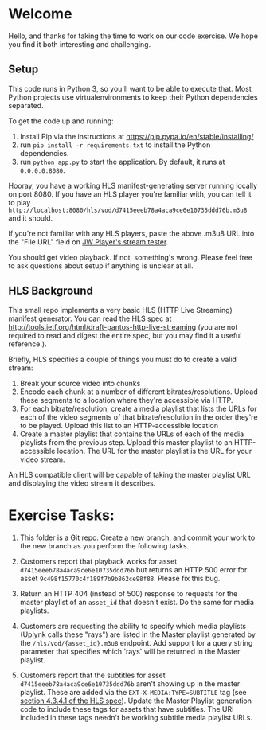 # Welcome
Hello, and thanks for taking the time to work on our code exercise. We hope you find it both interesting and challenging.

## Setup
This code runs in Python 3, so you'll want to be able to execute that. Most Python projects use virtualenvironments to keep their Python dependencies separated.

To get the code up and running:
 1. Install Pip via the instructions at <https://pip.pypa.io/en/stable/installing/>
 1. run `pip install -r requirements.txt` to install the Python dependencies.
 1. run `python app.py` to start the application. By default, it runs at `0.0.0.0:8080`.
 
 Hooray, you have a working HLS manifest-generating server running locally on port 8080. If you have an HLS player you're familiar with, you can tell it to play `http://localhost:8080/hls/vod/d7415eeeb78a4aca9ce6e10735ddd76b.m3u8` and it should. 
 
 If you're not familiar with any HLS players, paste the above .m3u8 URL into the "File URL" field on [JW Player's stream tester](http://demo.jwplayer.com/developer-tools/http-stream-tester/).
 
 You should get video playback. If not, something's wrong. Please feel free to ask questions about setup if anything is unclear at all. 
 
 ## HLS Background
 This small repo implements a very basic HLS (HTTP Live Streaming) manifest generator. You can read the HLS spec at <http://tools.ietf.org/html/draft-pantos-http-live-streaming> (you are not required to read and digest the entire spec, but you may find it a useful reference.).
 
 Briefly, HLS specifies a couple of things you must do to create a valid stream:
 1. Break your source video into chunks
 1. Encode each chunk at a number of different bitrates/resolutions. Upload these segments to a location where they're accessible via HTTP.
 1. For each bitrate/resolution, create a media playlist that lists the URLs for each of the video segments of that bitrate/resolution in the order they're to be played. Upload this list to an HTTP-accessible location
 1. Create a master playlist that contains the URLs of each of the media playlists from the previous step. Upload this master playlist to an HTTP-accessible location. The URL for the master playlist is the URL for your video stream.
 
 An HLS compatible client will be capable of taking the master playlist URL and displaying the video stream it describes.
 
 # Exercise Tasks:
 1. This folder is a Git repo. Create a new branch, and commit your work to the new branch as you perform the following tasks.

 1. Customers report that playback works for asset `d7415eeeb78a4aca9ce6e10735ddd76b` but returns an HTTP 500 error for asset `9c498f15770c4f189f7b9b862ce98f88`. Please fix this bug.
 
 1. Return an HTTP 404 (instead of 500) response to requests for the master playlist of an `asset_id` that doesn't exist. Do the same for media playlists.
 
 1. Customers are requesting the ability to specify which media playlists (Uplynk calls these "rays") are listed in the Master playlist generated by the `/hls/vod/{asset_id}.m3u8` endpoint. Add support for a query string parameter that specifies which 'rays' will be returned in the Master playlist.
 
 1. Customers report that the subtitles for asset `d7415eeeb78a4aca9ce6e10735ddd76b` aren't showing up in the master playlist. These are added via the `EXT-X-MEDIA:TYPE=SUBTITLE` tag (see [section 4.3.4.1 of the HLS spec](https://tools.ietf.org/html/draft-pantos-http-live-streaming-23#section-4.3.4.1)). Update the Master Playlist generation code to include these tags for assets that have subtitles. The URI included in these tags needn't be working subtitle media playlist URLs.
 